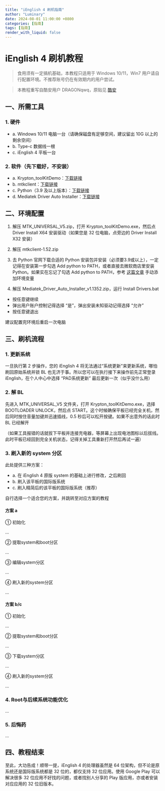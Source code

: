 ```yaml
---
title: "iEnglish 4 刷机指南"
author: "Luminary"
date: 2024-08-01 11:00:00 +0800
categories: [指南]
tags: [指南]
render_with_liquid: false
---
```


# iEnglish 4 刷机教程

> 食用须有一定搞机基础，本教程只适用于 Windows 10/11，Win7 用户请自行配置环境。不推荐账号仍在有效期内的用户尝试。

> 本教程重写自酷安用户 DRAGONqwq，原贴见 [酷安](https://www.coolapk.com/feed/42529309?shareKey=MTE1YzZkNDJkMWIzNjQ2NzZlNGQ~)

## 一、所需工具

### 1. 硬件

- a. Windows 10/11 电脑一台（请确保磁盘有足够空间，建议留出 10G 以上的剩余空间）
- b. Type-c 数据线一根
- c. iEnglish 4 平板一台

### 2. 软件（先下载好，不安装）

- a. Krypton_toolKitDemo：[下载链接](https://hmldxhz.lanzoub.com/ihz9w06g5lxc)
- b. mtkclient：[下载链接](https://hmldxhz.lanzoub.com/iPBPV06g5ita)
- c. Python（3.9 及以上版本）：[下载链接](https://www.python.org/downloads/release/python-3913/)
- d. Mediatek Driver Auto Installer：[下载链接](https://hmldxhz.lanzoub.com/iZNCC0k7t9ij)

## 二、环境配置

1. 解压 MTK_UNIVERSAL_V5.zip，打开 Krypton_toolKitDemo.exe，然后点 Driver Install X64 安装驱动（如果您是 32 位电脑，点旁边的 Driver Install X32 安装）

2. 解压 mtkclient-1.52.zip

3. 去 Python 官网下载合适的 Python 安装包并安装（必须要3.9或以上），一定记得在安装第一步勾选 Add python to PATH，或者直接去微软商店里安装 Python。如果实在忘记了勾选 Add python to PATH，参考 [这篇文章](https://blog.csdn.net/weixin_43222476/article/details/101544242) 手动添加环境变量

4. 解压 Mediatek_Driver_Auto_Installer_v1.1352.zip，运行 Install Drivers.bat

- 按任意键继续
- 弹出用户账户控制记得选择 “是”，弹出安装未知驱动记得选择 “允许”
- 按任意键退出

建议配置完环境后重启一次电脑

## 三、刷机流程

### 1. 更新系统

一旦执行第 2 步操作，您的 iEnglish 4 将无法通过“系统更新”来更新系统，哪怕刷回原始系统并锁 BL 也无济于事。所以您可以在执行接下来操作前先正常登录 iEnglish，在个人中心中选择 “PAD系统更新” 最后更新一次（似乎没什么用）

### 2. 解 BL

先进入 MTK_UNIVERSAL_V5 文件夹，打开 Krypton_toolKitDemo.exe，选择 BOOTLOADER UNLOCK，然后点 START。这个时候确保平板已经完全关机，然后同时按住音量加键并迅速插线，0.5 秒后可以松开按键。如果不出意外的话此时 BL 已经解开

（如果工具报错的话就拔下平板并连接充电器，等屏幕上出现电池图标以后拔线。此时平板已经回到完全关机状态，记得关掉工具重新打开然后再试一遍）

### 3. 刷入新的 system 分区

此处提供三种方案：

- a. 在 iEnglish 4 原版 system 的基础上进行修改，之后刷回
- b. 刷入该平板的国际版系统
- c. 刷入精简后的该平板的国际版系统（推荐）

自行选择一个适合您的方案，并跳转至对应方案的教程

#### 方案 a

① 初始化

...

② 提取system和boot分区

...

③ 编辑system分区

...

④ 刷入新的system分区

...

#### 方案 b/c

① 初始化

...

② 提取system和boot分区

...

③ 下载system分区

...

④ 刷入新的system分区

...

### 4. Root与后续系统功能优化

...

### 5. 后悔药

...

## 四、教程结束

至此，大功告成！顺带一提，iEnglish 4 的处理器虽然是 64 位架构，但不论是原系统还是国际版系统都是 32 位的，都仅支持 32 位应用。使用 Google Play 可以解决很多 32 位应用不好找的问题，或者找别人分享的 Play 版应用，亦或者安装对应应用的 32 位旧版本。
